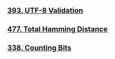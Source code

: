 ### [393. UTF-8 Validation](https://github.com/lulukdog/leetcode-Python/blob/master/Byte/UTF-8%20Validation.py)

### [477. Total Hamming Distance](https://github.com/lulukdog/leetcode-Python/blob/master/Byte/Total%20Hamming%20Distance.py)

### [338. Counting Bits](https://github.com/lulukdog/leetcode-Python/blob/master/Byte/Counting%20Bits.py)
